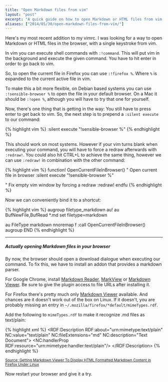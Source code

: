```yaml
---
title: "Open Markdown files from vim"
layout: "post"
excerpt: "A quick guide on how to open Markdown or HTML files from vim in a non-disruptive way."
aliases: ["2014/05/30/open-markdown-files-from-vim/"]
---
```


Here's my most recent addition to my vimrc. I was looking for a way to open Markdown or HTML files in the browser, with a single keystroke from vim.

In vim you can execute shell commands with `:!command`. This will put vim in the background and execute the given command. You have to hit enter in order to go back to vim.

So, to open the current file in Firefox you can use `:!firefox %`. Where `%` is expanded to the current active file in vim.

To make this a bit more flexible, on Debian based systems you can use `:!sensible-browser %` to open the file in your default browser. On a Mac it should be `:!open %`, although you will have to try that one for yourself.

Now, there's one thing that is getting in the way: You still have to press enter to get back to vim. So, the next step is to prepend a `:silent execute` to our command:

{% highlight vim %}
  :silent execute "!sensible-browser %"
{% endhighlight %}

This should work on most systems. However if your vim turns blank when executing your command, you will have to force a redraw afterwards with `:redraw!`. You could also hit CTRL+L to achieve the same thing, however we can use `:redraw!` in combination with the other command:

{% highlight vim %}
function! OpenCurrentFileInBrowser()
  " Open current file in browser
  :silent execute "!sensible-browser %"

  " Fix empty vim window by forcing a redraw
  :redraw!
endfu
{% endhighlight %}

Now we can conveniently bind it to a shortcut:

{% highlight vim %}
augroup filetype_markdown
  au!
  au BufNewFile,BufRead *.md set filetype=markdown

  au FileType markdown nnoremap <leader>f :call OpenCurrentFileInBrowser()<cr>
augroup END
{% endhighlight %}

------
  

##### Actually opening Markdown files in your browser

By now, the browser should open a download dialogue when executing our command. To fix this, we have to install an addon that provides a markdown parser.

For Google Chrome, install [Markdown Reader](https://chrome.google.com/webstore/detail/markdown-reader/gpoigdifkoadgajcincpilkjmejcaanc?hl=en), [MarkView](https://chrome.google.com/webstore/detail/markview/iaddkimmopgchbbnmfmdcophmlnghkim?hl=en) or [Markdown Viewer](https://chrome.google.com/webstore/detail/markdown-viewer/ehnambpmkdhopilaccgfmojilolcglhn?hl=en). Be sure to give the plugin access to file URLs after installing it.

For Firefox there's pretty much only [Markdown Viewer](https://addons.mozilla.org/en-US/firefox/addon/markdown-viewer-webext/) available. And chances are it doesn't work out of the box on Linux. If it doesn't, you are probably missing an entry in `~/.mozilla/firefox/*default/mimeTypes.rdf`.

Add the following to `mimeTypes.rdf` to make it recognize .md files as text/plain:

{% highlight xml %}
<RDF:Description RDF:about="urn:mimetype:text/plain"
        NC:value="text/plain"
        NC:fileExtensions="md"
        NC:description="Text Document">
    <NC:handlerProp RDF:resource="urn:mimetype:handler:text/plain"/>
</RDF:Description>
{% endhighlight %}

<small>[Source: Getting Markdown Viewer To Display HTML Formatted Markdown Content in Firefox Under Linux](http://www.ryanchapin.com/fv-b-4-737/Getting-Markdown-Viewer-To-Display-HTML-Formatted-Markdown-Content-in-Firefox-Under-Linux.html)</small>

Now restart your browser and give it a try.
